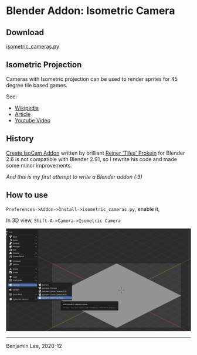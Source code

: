 # Blender Addon: Isometric Camera

## Download

[isometric_cameras.py](https://github.com/sudo-bcli/isometric-cameras/releases/download/v1.0/isometric_cameras.py)

## Isometric Projection

Cameras with Isometric projection can be used to render sprites for 45 degree tile based games.

See:

* [Wikipedia](https://en.wikipedia.org/wiki/Isometric_projection)
* [Article](https://www.blender3darchitect.com/architectural-visualization/create-true-isometric-camera-architecture/)
* [Youtube Video](https://www.youtube.com/watch?v=YycYkyxwHr4)

## History

[Create IsoCam Addon](https://www.reinerstilesets.de/blender/createisocam.py) written by brilliant [Reiner 'Tiles' Prokein](https://www.reinerstilesets.de/)
for Blender 2.6 is not compatible with Blender 2.91, so I rewrite his code and made some minor improvements.

_And this is my first attempt to write a Blender addon (:3)_

## How to use

`Preferences->Addon->Install->isometric_cameras.py`, enable it,
 
 In 3D view, `Shift-A->Camera->Isometric Camera`

 ![how-to](img/how-to.png)

---
Benjamin Lee, 2020-12
